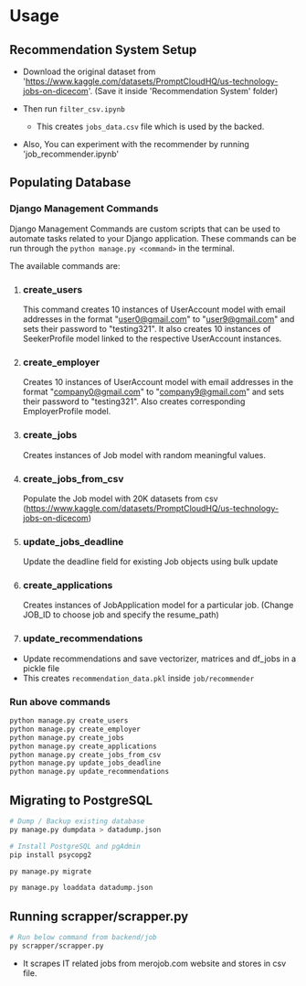 # Usage

## Recommendation System Setup

- Download the original dataset from 'https://www.kaggle.com/datasets/PromptCloudHQ/us-technology-jobs-on-dicecom'. (Save it inside 'Recommendation System' folder)

- Then run `filter_csv.ipynb`

  - This creates `jobs_data.csv` file which is used by the backed.

- Also, You can experiment with the recommender by running 'job_recommender.ipynb'

## Populating Database

### Django Management Commands

Django Management Commands are custom scripts that can be used to automate tasks related to your Django application. These commands can be run through the `python manage.py <command>` in the terminal.

The available commands are:

1. ### create_users

   This command creates 10 instances of UserAccount model with email addresses in the format "user0@gmail.com" to "user9@gmail.com" and sets their password to "testing321". It also creates 10 instances of SeekerProfile model linked to the respective UserAccount instances.

2. ### create_employer

   Creates 10 instances of UserAccount model with email addresses in the format "company0@gmail.com" to "company9@gmail.com" and sets their password to "testing321".
   Also creates corresponding EmployerProfile model.

3. ### create_jobs

   Creates instances of Job model with random meaningful values.

4. ### create_jobs_from_csv

   Populate the Job model with 20K datasets from csv (https://www.kaggle.com/datasets/PromptCloudHQ/us-technology-jobs-on-dicecom)

5. ### update_jobs_deadline

   Update the deadline field for existing Job objects using bulk update

6. ### create_applications

   Creates instances of JobApplication model for a particular job. (Change JOB_ID to choose job and specify the resume_path)

7. ### update_recommendations
  -  Update recommendations and save vectorizer, matrices and df_jobs in a pickle file
  - This creates `recommendation_data.pkl` inside `job/recommender`

### Run above commands

```bash
python manage.py create_users
python manage.py create_employer
python manage.py create_jobs
python manage.py create_applications
python manage.py create_jobs_from_csv
python manage.py update_jobs_deadline
python manage.py update_recommendations
```

## Migrating to PostgreSQL

```bash
# Dump / Backup existing database
py manage.py dumpdata > datadump.json

# Install PostgreSQL and pgAdmin
pip install psycopg2

py manage.py migrate

py manage.py loaddata datadump.json
```

## Running scrapper/scrapper.py

```bash
# Run below command from backend/job
py scrapper/scrapper.py
```

- It scrapes IT related jobs from merojob.com website and stores in csv file.

